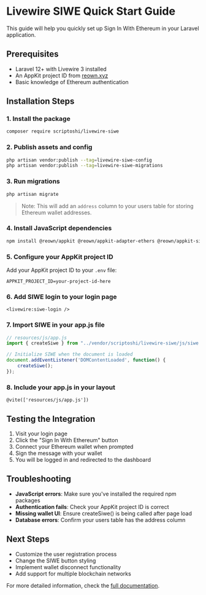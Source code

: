 # Livewire SIWE Quick Start Guide

This guide will help you quickly set up Sign In With Ethereum in your Laravel application.

## Prerequisites

- Laravel 12+ with Livewire 3 installed
- An AppKit project ID from [reown.xyz](https://reown.xyz)
- Basic knowledge of Ethereum authentication

## Installation Steps

### 1. Install the package

```bash
composer require scriptoshi/livewire-siwe
```

### 2. Publish assets and config

```bash
php artisan vendor:publish --tag=livewire-siwe-config
php artisan vendor:publish --tag=livewire-siwe-migrations
```

### 3. Run migrations

```bash
php artisan migrate
```

> Note: This will add an `address` column to your users table for storing Ethereum wallet addresses.

### 4. Install JavaScript dependencies

```bash
npm install @reown/appkit @reown/appkit-adapter-ethers @reown/appkit-siwe
```

### 5. Configure your AppKit project ID

Add your AppKit project ID to your `.env` file:

```
APPKIT_PROJECT_ID=your-project-id-here
```

### 6. Add SIWE login to your login page

```blade
<livewire:siwe-login />
```

### 7. Import SIWE in your app.js file

```javascript
// resources/js/app.js
import { createSiwe } from "../vendor/scriptoshi/livewire-siwe/js/siwe.js";

// Initialize SIWE when the document is loaded
document.addEventListener('DOMContentLoaded', function() {
    createSiwe();
});
```

### 8. Include your app.js in your layout

```blade
@vite(['resources/js/app.js'])
```

## Testing the Integration

1. Visit your login page
2. Click the "Sign In With Ethereum" button
3. Connect your Ethereum wallet when prompted
4. Sign the message with your wallet
5. You will be logged in and redirected to the dashboard

## Troubleshooting

- **JavaScript errors**: Make sure you've installed the required npm packages
- **Authentication fails**: Check your AppKit project ID is correct
- **Missing wallet UI**: Ensure createSiwe() is being called after page load
- **Database errors**: Confirm your users table has the address column

## Next Steps

- Customize the user registration process
- Change the SIWE button styling
- Implement wallet disconnect functionality
- Add support for multiple blockchain networks

For more detailed information, check the [full documentation](README.md).
